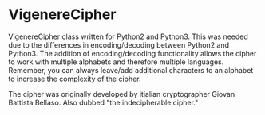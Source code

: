 # VigenereCipher

VigenereCipher class written for Python2 and Python3.  This was needed due to the differences in encoding/decoding between Python2 and Python3.  The addition of encoding/decoding functionality allows the cipher to work with multiple alphabets and therefore multiple languages.  Remember, you can always leave/add additional characters to an alphabet to increase the complexity of the cipher.

The cipher was originally developed by itialian cryptographer Giovan Battista Bellaso.  Also dubbed "the indecipherable cipher."
